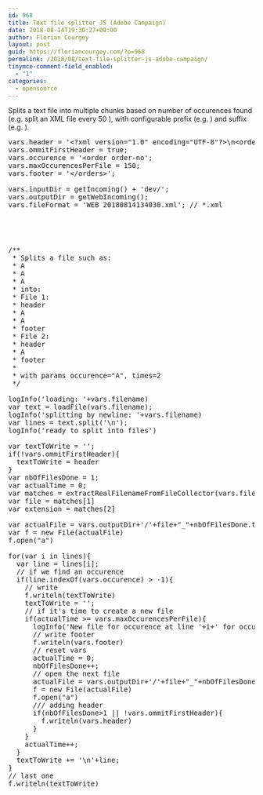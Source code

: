 ```yaml
---
id: 968
title: Text file splitter JS (Adobe Campaign)
date: 2018-08-14T19:30:27+00:00
author: Florian Courgey
layout: post
guid: https://floriancourgey.com/?p=968
permalink: /2018/08/text-file-splitter-js-adobe-campaign/
tinymce-comment-field_enabled:
  - "1"
categories:
  - opensource
---
```

Splits a text file into multiple chunks based on number of occurences found (e.g. split an XML file every 50 <node>), with configurable prefix (e.g. <xml><nodes>) and suffix (e.g. </nodes></xml>).

<!--more-->

<pre class="lang:js decode:true ">vars.header = '&lt;?xml version="1.0" encoding="UTF-8"?&gt;\n&lt;orders xmlns="http://www.demandware.com/xml/impex/customer/2006-10-31"&gt;'; 
vars.ommitFirstHeader = true;
vars.occurence = '&lt;order order-no';
vars.maxOccurencesPerFile = 150;
vars.footer = '&lt;/orders&gt;';

vars.inputDir = getIncoming() + 'dev/';
vars.outputDir = getWebIncoming();
vars.fileFormat = 'WEB_20180814134030.xml'; // *.xml
</pre>

&nbsp;

&nbsp;

<pre class="lang:js decode:true">/**
 * Splits a file such as:
 * A
 * A
 * A
 * into:
 * File 1:
 * header
 * A
 * A
 * footer
 * File 2:
 * header
 * A
 * footer
 * 
 * with params occurence="A", times=2
 */

logInfo('loading: '+vars.filename)
var text = loadFile(vars.filename);
logInfo('splitting by newline: '+vars.filename)
var lines = text.split('\n');
logInfo('ready to split into files')

var textToWrite = '';
if(!vars.ommitFirstHeader){
  textToWrite = header
}
var nbOfFilesDone = 1;
var actualTime = 0;
var matches = extractRealFilenameFromFileCollector(vars.filename, true)
var file = matches[1]
var extension = matches[2]

var actualFile = vars.outputDir+'/'+file+"_"+nbOfFilesDone.toString().padStart(4, "0")+extension;
var f = new File(actualFile)
f.open("a")

for(var i in lines){
  var line = lines[i];
  // if we find an occurence
  if(line.indexOf(vars.occurence) &gt; -1){
    // write
    f.writeln(textToWrite)
    textToWrite = '';
    // if it's time to create a new file
    if(actualTime &gt;= vars.maxOccurencesPerFile){
      logInfo('New file for occurence at line '+i+' for occurence('+actualTime+'/'+vars.maxOccurencesPerFile+') for line ('+i+')')
      // write footer
      f.writeln(vars.footer)
      // reset vars
      actualTime = 0;
      nbOfFilesDone++;
      // open the next file
      actualFile = vars.outputDir+'/'+file+"_"+nbOfFilesDone.toString().padStart(4, "0")+extension;
      f = new File(actualFile)
      f.open("a")
      /// adding header
      if(nbOfFilesDone&gt;1 || !vars.ommitFirstHeader){
        f.writeln(vars.header)
      }
    }
    actualTime++;
  }
  textToWrite += '\n'+line;
}
// last one
f.writeln(textToWrite)
</pre>

&nbsp;